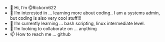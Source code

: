 - 👋 Hi, I’m @Rickorn622
- 👀 I’m interested in ... learning more about coding.. I am a systems admin, but coding is also very cool stuff!!!
- 🌱 I’m currently learning ... bash scripting, linux intermediate level.
- 💞️ I’m looking to collaborate on ... anything 
- 📫 How to reach me ... github

<!---
Rickorn622/Rickorn622 is a ✨ special ✨ repository because its `README.md` (this file) appears on your GitHub profile.
You can click the Preview link to take a look at your changes.
--->
